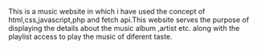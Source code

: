 This is a music website in which i have used the concept of html,css,javascript,php and fetch api.This website serves the purpose of displaying the details about the music album ,artist etc. along with the playlist access to play the music of diferent taste. 
